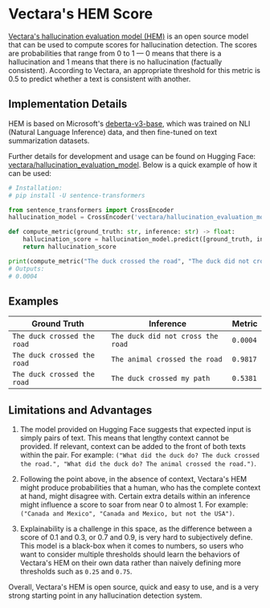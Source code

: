 # Vectara's HEM Score

[Vectara's hallucination evaluation model (HEM)](https://vectara.com/measuring-hallucinations-in-rag-systems) is an
open source model that can be used to compute scores for hallucination detection. The scores are probabilities that
range from 0 to 1 — 0 means that there is a hallucination and 1 means that there is no hallucination (factually
consistent). According to Vectara, an appropriate threshold for this metric is 0.5 to predict whether a text is
consistent with another.

## Implementation Details

HEM is based on Microsoft's [deberta-v3-base](https://huggingface.co/microsoft/deberta-v3-base), which was trained on
NLI (Natural Language Inference) data, and then fine-tuned on text summarization datasets.

Further details for development and usage can be found on Hugging Face:
[vectara/hallucination_evaluation_model](https://huggingface.co/vectara/hallucination_evaluation_model).
Below is a quick example of how it can be used:

```py
# Installation:
# pip install -U sentence-transformers

from sentence_transformers import CrossEncoder
hallucination_model = CrossEncoder('vectara/hallucination_evaluation_model')

def compute_metric(ground_truth: str, inference: str) -> float:
    hallucination_score = hallucination_model.predict([ground_truth, inference])
    return hallucination_score

print(compute_metric("The duck crossed the road", "The duck did not cross the road"))
# Outputs:
# 0.0004
```

## Examples
| Ground Truth | Inference | Metric |
| --- | --- | --- |
| `The duck crossed the road` | `The duck did not cross the road` | `0.0004` |
| `The duck crossed the road` | `The animal crossed the road` | `0.9817` |
| `The duck crossed the road` | `The duck crossed my path` | `0.5381` |

## Limitations and Advantages

1. The model provided on Hugging Face suggests that expected input is simply pairs of text. This means that lengthy
context cannot be provided. If relevant, context can be added to the front of both texts within the pair. For example:
`("What did the duck do? The duck crossed the road.", "What did the duck do? The animal crossed the road.")`.

2. Following the point above, in the absence of context, Vectara's HEM might produce probabilities that a human, who
has the complete context at hand, might disagree with. Certain extra details within an inference might influence a
score to soar from near 0 to almost 1. For example: `("Canada and Mexico", "Canada and Mexico, but not the USA")`.

3. Explainability is a challenge in this space, as the difference between a score of 0.1 and 0.3, or 0.7 and 0.9, is
very hard to subjectively define. This model is a black-box when it comes to numbers, so users who want to consider
multiple thresholds should learn the behaviors of Vectara's HEM on their own data rather than naively defining more
thresholds such as `0.25` and `0.75`.

Overall, Vectara's HEM is open source, quick and easy to use, and is a very strong starting point in any hallucination
detection system.
